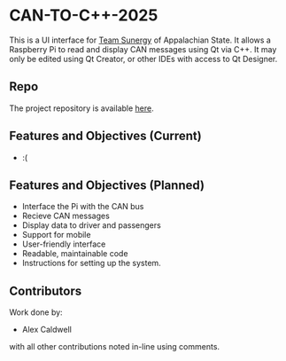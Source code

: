 # CAN-TO-C++-2025

This is a UI interface for [Team Sunergy](https://github.com/Team-Sunergy) of Appalachian State. It allows a Raspberry Pi to read and display CAN messages using 
Qt via C++. It may only be edited using Qt Creator, or other IDEs with access to Qt Designer.

## Repo

The project repository is available [here](https://github.com/AlexCaldwell6/CAN-to-CPP-2025).

## Features and Objectives (Current)

-   :( 

## Features and Objectives (Planned)

- Interface the Pi with the CAN bus
- Recieve CAN messages
- Display data to driver and passengers
- Support for mobile
- User-friendly interface
- Readable, maintainable code
- Instructions for setting up the system.

## Contributors

Work done by:

- Alex Caldwell 

with all other contributions noted in-line using comments.
